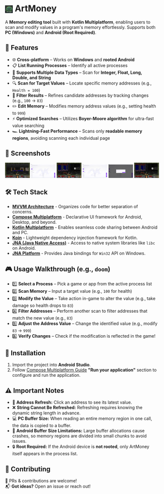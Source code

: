 #  <img src="composeApp/src/commonMain/composeResources/drawable/app_window_icon.png" width="25" height="25" alt="App Icon" style="vertical-align:middle;"> ArtMoney

A **Memory editing tool** built with **Kotlin Multiplatform**, enabling users to scan and modify values in a program's memory effortlessly. Supports both **PC (Windows)** and **Android (Root Required)**.

## 🚀 Features
- 🌐 **Cross-platform** – Works on **Windows** and **rooted Android**
- 📋 **List Running Processes** – Identify all active processes
- 🔢 **Supports Multiple Data Types** – Scan for **Integer, Float, Long, Double, and String**
- 🔍 **Scan for Target Values** – Locate specific memory addresses (e.g., `Health = 100`)
- 🧹 **Filter Results** – Refines candidate addresses by tracking changes (e.g., `100` → `83`)
- ✏️ **Edit Memory** – Modifies memory address values (e.g., setting health to `999`)
- ⚡ **Optimized Searches** – Utilizes **Boyer-Moore algorithm** for ultra-fast value searching
- 🏎️ **Lightning-Fast Performance** – Scans only **readable memory regions**, avoiding scanning each individual page

## 📸 Screenshots
<p align="center">
  <img src="assets/screenshots/1.png" width="16%">
  <img src="assets/screenshots/2.png" width="16%">
  <img src="assets/screenshots/3.png" width="16%">
  <img src="assets/screenshots/4.png" width="16%">
  <img src="assets/screenshots/5.png" width="16%">
  <img src="assets/screenshots/6.png" width="16%">
</p>

## 🛠️ Tech Stack
- [**MVVM Architecture**](https://www.geeksforgeeks.org/mvvm-model-view-viewmodel-architecture-pattern-in-android/) - Organizes code for better separation of concerns.
- [**Compose Multiplatform**](https://developer.android.com/jetpack/compose) - Declarative UI framework for Android, Desktop, and beyond.
- [**Kotlin Multiplatform**](https://kotlinlang.org/docs/multiplatform.html) - Enables seamless code sharing between Android and PC.
- [**Koin**](https://insert-koin.io/) - Lightweight dependency injection framework for Kotlin.
- [**JNA (Java Native Access)**](https://github.com/java-native-access/jna) - Access to native system libraries like `libc` on Android.
- [**JNA Platform**](https://github.com/java-native-access/jna) - Provides Java bindings for `Win32` API on Windows.

## 🎮 Usage Walkthrough (e.g., `doom`)
- 1️⃣ **Select a Process** – Pick a game or app from the active process list
- 2️⃣ **Scan Memory** – Input a target value (e.g., `100` for health)
- 3️⃣ **Modify the Value** – Take action in-game to alter the value (e.g., take damage so health drops to `83`)
- 4️⃣ **Filter Addresses** – Perform another scan to filter addresses that match the new value (e.g., `83`)
- 5️⃣ **Adjust the Address Value** – Change the identified value (e.g., modify `83` → `999`)
- 6️⃣ **Verify Changes** – Check if the modification is reflected in the game!

## 🔧 Installation
1. Import the project into **Android Studio**.
2. Follow [Compose Multiplatform Guide](https://www.jetbrains.com/help/kotlin-multiplatform-dev/compose-multiplatform-create-first-app.html#run-your-application) 
    **"Run your application"** section to configure and run the application.



## ⚠️ Important Notes
- 🔄 **Address Refresh:** Click an address to see its latest value.
- ❌ **String Cannot Be Refreshed:** Refreshing requires knowing the dynamic string length in advance.
- 💻 **PC Buffer Size:** When reading an entire memory region in one call, the data is copied to a buffer.
- 📱 **Android Buffer Size Limitations:** Large buffer allocations cause crashes, so memory regions are divided into small chunks to avoid issues.
- 🔒 **Root Required:** If the Android device is **not rooted**, only ArtMoney itself appears in the process list.

## 🤝 Contributing
🚀 PRs & contributions are welcome!  
📬 **Got ideas?** Open an issue or reach out!  


